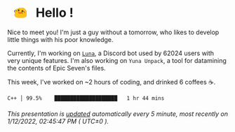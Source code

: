 <h1>   <img src="./spoink.gif" style="vertical-align:middle;" width="30px">   Hello ! </h1>

Nice to meet you! I'm just a guy without a tomorrow, who likes to develop little things with his poor knowledge.

Currently, I'm working on <a href='https://github.com/Asgarrrr/Luna'>`Luna`</a>, a Discord bot used by 62024 users with very unique features. I'm also working on `Yuna Unpack`, a tool for datamining the contents of Epic Seven's files.

This week, I've worked on ~2 hours of coding, and drinked 6 coffees ☕.

```
C++ │ 99.5%    ████████████████████   1 hr 44 mins
```

###### This presentation is [updated](https://github.com/Asgarrrr) automatically every 5 minute, most recently on 1/12/2022, 02:45:47 PM ( UTC±0 ).